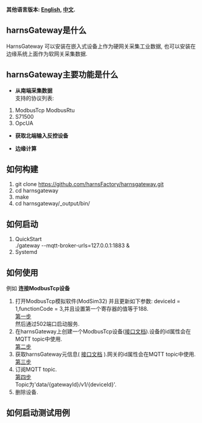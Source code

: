 **其他语言版本: [English](README.md), [中文](README_zh.md).**

## harnsGateway是什么

HarnsGateway 可以安装在嵌入式设备上作为硬网关采集工业数据, 也可以安装在边缘系统上面作为软网关采集数据.

## harnsGateway主要功能是什么

* **从南端采集数据**  
  支持的协议列表:

1. ModbusTcp ModbusRtu
2. S71500
3. OpcUA

* **获取北端输入反控设备**

* **边缘计算**

## 如何构建

1. git clone https://github.com/harnsFactory/harnsgateway.git
2. cd harnsgateway
3. make
4. cd harnsgateway/_output/bin/

## 如何启动

1. QuickStart</br> ./gateway --mqtt-broker-urls=127.0.0.1:1883 &
2. Systemd

## 如何使用

例如 **连接ModbusTcp设备**

1. 打开ModbusTcp模拟软件(ModSim32) 并且更新如下参数: deviceId = 1,functionCode =
   3,并且设置第一个寄存器的值等于188.</br>[第一步](https://postimg.cc/sBFyrN2M) </br>然后通过502端口启动服务.
2. 在harnsGateway上创建一个ModbusTcp设备([接口文档](apis/create-modbustcp-device.yaml)).设备的id属性会在MQTT topic中使用.</br> [第二步](https://postimg.cc/svYFZdpy)
3. 获取harnsGateway元信息( [接口文档](apis/gateway.yaml) ).网关的id属性会在MQTT topic中使用.</br> [第三步](https://postimg.cc/GHYxf9zP)
4. 订阅MQTT topic.</br> [第四步](https://postimg.cc/ppTGRwqq) </br>Topic为'data/{gatewayId}/v1/{deviceId}'.
5. 删除设备.

## 如何启动测试用例


